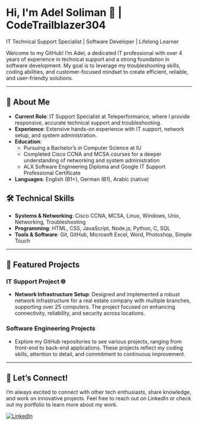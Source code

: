 # Hi, I'm Adel Soliman 👋 | CodeTrailblazer304

IT Technical Support Specialist | Software Developer | Lifelong Learner

Welcome to my GitHub! I’m Adel, a dedicated IT professional with over 4 years of experience in technical support and a strong foundation in software development. My goal is to leverage my troubleshooting skills, coding abilities, and customer-focused mindset to create efficient, reliable, and user-friendly solutions.

---

## 🔧 About Me
- **Current Role**: IT Support Specialist at Teleperformance, where I provide responsive, accurate technical support and troubleshooting.
- **Experience**: Extensive hands-on experience with IT support, network setup, and system administration.
- **Education**:  
  - Pursuing a Bachelor’s in Computer Science at IU
  - Completed Cisco CCNA and MCSA courses for a deeper understanding of networking and system administration
  - ALX Software Engineering Diploma and Google IT Support Professional Certificate
- **Languages**: English (B1+), German (B1), Arabic (native)

## 🛠 Technical Skills
- **Systems & Networking**: Cisco CCNA, MCSA, Linux, Windows, Unix, Networking, Troubleshooting
- **Programming**: HTML, CSS, JavaScript, Node.js, Python, C, SQL
- **Tools & Software**: Git, GitHub, Microsoft Excel, Word, Photoshop, Simple Touch

---

## 🚀 Featured Projects

### IT Support Project 🌐
- **Network Infrastructure Setup**: Designed and implemented a robust network infrastructure for a real estate company with multiple branches, supporting over 25 computers. The project focused on enhancing connectivity, reliability, and security across locations.

### Software Engineering Projects
- Explore my GitHub repositories to see various projects, ranging from front-end to back-end applications. These projects reflect my coding skills, attention to detail, and commitment to continuous improvement.

---

## 🤝 Let’s Connect!

I’m always excited to connect with other tech enthusiasts, share knowledge, and work on innovative projects. Feel free to reach out on LinkedIn or check out my portfolio to learn more about my work.

[![LinkedIn](https://img.shields.io/badge/LinkedIn-Adel%20Soliman-blue)](https://www.linkedin.com/in/adel-soliman-40144425a/)

